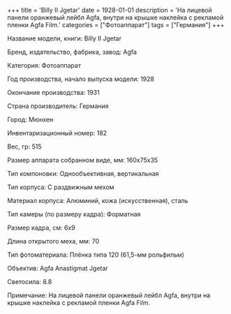 +++
title = 'Billy II Jgetar'
date = 1928-01-01
description = 'На лицевой панели оранжевый лейбл Agfa, внутри на крышке наклейка с рекламой пленки Agfa Film.'
categories = ["Фотоаппарат"]
tags = ["Германия"]
+++

Название модели, книги: Billy II Jgetar

Бренд, издательство, фабрика, завод: Agfa

Категория: Фотоаппарат

Год производства, начало выпуска модели: 1928

Окончание производства: 1931

Страна производитель: Германия

Город: Мюнхен

Инвентаризационный номер: 182

Вес, гр: 515

Размер аппарата  собранном виде, мм: 160х75х35

Тип компоновки: Однообъективная, вертикальная

Тип корпуса: С раздвижным мехом

Материал корпуса: Алюминий, кожа (искусственная), сталь

Тип камеры (по размеру кадра): Форматная

Размер кадра, см: 6х9

Длина открытого меха, мм: 70

Тип фотоматериала: Плёнка типа 120 (61,5-мм рольфильм)

Объектив: Agfa Anastigmat Jgetar

Светосила: 8.8

Примечание: На лицевой панели оранжевый лейбл Agfa, внутри на крышке наклейка с рекламой пленки Agfa Film.

